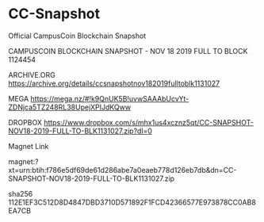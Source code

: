 # CC-Snapshot
Official CampusCoin Blockchain Snapshot

CAMPUSCOIN BLOCKCHAIN SNAPSHOT - NOV 18 2019 FULL TO BLOCK 1124454

ARCHIVE.ORG
https://archive.org/details/ccsnapshotnov182019fulltoblk1131027

MEGA
https://mega.nz/#!k9QnUK5B!uvwSAAAbUcvYt-ZDNjca5TZ248RL38UpejXPIJdKQww

DROPBOX
https://www.dropbox.com/s/mhx1us4xcznz5qt/CC-SNAPSHOT-NOV18-2019-FULL-TO-BLK1131027.zip?dl=0

Magnet Link

magnet:?xt=urn:btih:f786e5df69de61d286abe7a0eaeb778d126eb7db&dn=CC-SNAPSHOT-NOV18-2019-FULL-TO-BLK1131027.zip

sha256    112E1EF3C512D8D4847DBD3710D571892F1FCD42366577E973878CC0AB8EA7CB
